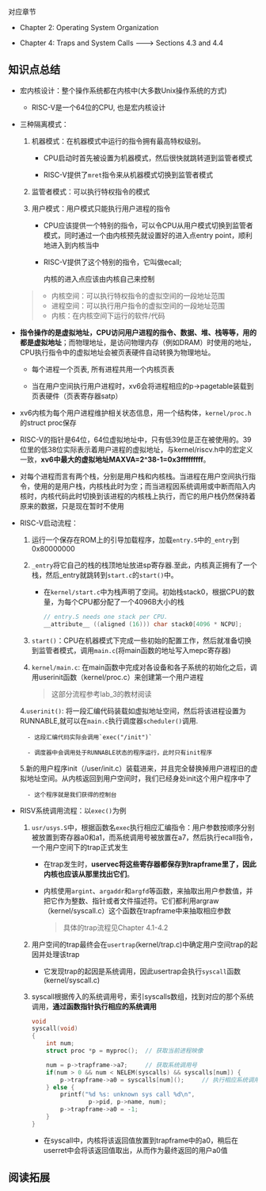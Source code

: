 对应章节

- Chapter 2: Operating System Organization

- Chapter 4: Traps and System Calls ---> Sections 4.3 and 4.4 


## 知识点总结

- 宏内核设计：整个操作系统都在内核中(大多数Unix操作系统的方式)

    - RISC-V是一个64位的CPU, 也是宏内核设计

- 三种隔离模式：

    1. 机器模式：在机器模式中运行的指令拥有最高特权级别。

        - CPU启动时首先被设置为机器模式，然后很快就跳转道到监管者模式

        - RISC-V提供了`mret`指令来从机器模式切换到监管者模式

    2. 监管者模式：可以执行特权指令的模式

    3. 用户模式：用户模式只能执行用户进程的指令

        - CPU应该提供一个特别的指令，可以令CPU从用户模式切换到监管者模式，同时通过一个由内核预先就设置好的进入点entry point，顺利地进入到内核当中

        - RISC-V提供了这个特别的指令，它叫做ecall;
            
            内核的进入点应该由内核自己来控制

    > - 内核空间：可以执行特权指令的虚拟空间的一段地址范围
    > - 进程空间：可以执行用户指令的虚拟空间的一段地址范围
    > - 内核：在内核空间下运行的软件/代码

- **指令操作的是虚拟地址，CPU访问用户进程的指令、数据、堆、栈等等，用的都是虚拟地址**；而物理地址，是访问物理内存（例如DRAM）时使用的地址，CPU执行指令中的虚拟地址会被页表硬件自动转换为物理地址。

    - 每个进程一个页表, 所有进程共用一个内核页表

    - 当在用户空间执行用户进程时，xv6会将进程相应的p->pagetable装载到页表硬件（页表寄存器satp）

- xv6内核为每个用户进程维护相关状态信息，用一个结构体，`kernel/proc.h`的struct proc保存

- RISC-V的指针是64位，64位虚拟地址中，只有低39位是正在被使用的。39位里的低38位实际表示着用户进程的虚拟地址，与kernel/riscv.h中的宏定义一致，**xv6中最大的虚拟地址MAXVA=2^38-1=0x3fffffffff**。

- 对每个进程而言有两个栈，分别是用户栈和内核栈。当进程在用户空间执行指令，使用的是用户栈，内核栈此时为空；而当进程因系统调用或中断而陷入内核时，内核代码此时切换到该进程的内核栈上执行，而它的用户栈仍然保持着原来的数据，只是现在暂时不使用

- RISC-V启动流程：

    1. 运行一个保存在ROM上的引导加载程序，加载`entry.S`中的`_entry`到0x80000000

    2. `_entry`将它自己的栈的栈顶地址放进sp寄存器.至此，内核真正拥有了一个栈，然后_entry就跳转到`start.c`的`start()`中。

        - 在`kernel/start.c`中为栈声明了空间。初始栈stack0，根据CPU的数量，为每个CPU都分配了一个4096B大小的栈
            ```C
            // entry.S needs one stack per CPU.
            __attribute__ ((aligned (16))) char stack0[4096 * NCPU];
            ```
    3. `start()`：CPU在机器模式下完成一些初始的配置工作，然后就准备切换到监管者模式，调用`main.c`(将main函数的地址写入mepc寄存器)

    3. `kernel/main.c`: 在main函数中完成对各设备和各子系统的初始化之后，调用userinit函数（kernel/proc.c）来创建第一个用户进程

        > 这部分流程参考lab_3的教材阅读

    4.`userinit()`: 将一段汇编代码装载如虚拟地址空间，然后将该进程设置为RUNNABLE,就可以在`main.c`执行调度器`scheduler()`调用. 
        
        - 这段汇编代码实际会调用`exec("/init")`

        - 调度器中会调用处于RUNNABLE状态的程序运行，此时只有init程序

    5.新的用户程序init（/user/init.c）装载进来，并且完全替换掉用户进程旧的虚拟地址空间。从内核返回到用户空间时，我们已经身处init这个用户程序中了

        - 这个程序就是我们获得的控制台

- RISV系统调用流程：以`exec()`为例

    1. `usr/usys.S`中，根据函数名`exec`执行相应汇编指令：用户参数按顺序分别被放置到寄存器a0和a1，而系统调用号被放置在a7，然后执行ecall指令，一个用户空间下的trap正式发生

        - 在trap发生时，**uservec将这些寄存器都保存到trapframe里了，因此内核也应该从那里找出它们**。
        
        - 内核使用`argint`、`argaddr`和`argfd`等函数，来抽取出用户参数值，并把它作为整数、指针或者文件描述符。它们都利用argraw（kernel/syscall.c）这个函数在trapframe中来抽取相应参数

            > 具体的trap流程见Chapter 4.1-4.2

    2. 用户空间的trap最终会在`usertrap`(kernel/trap.c)中确定用户空间trap的起因并处理该trap

        - 它发现trap的起因是系统调用，因此usertrap会执行`syscall`函数(kernel/syscall.c)
    
    3. syscall根据传入的系统调用号，索引syscalls数组，找到对应的那个系统调用，**通过函数指针执行相应的系统调用**

        ```c
        void
        syscall(void)
        {
            int num;
            struct proc *p = myproc();  // 获取当前进程映像

            num = p->trapframe->a7;     // 获取系统调用号
            if(num > 0 && num < NELEM(syscalls) && syscalls[num]) {
                p->trapframe->a0 = syscalls[num]();     // 执行相应系统调用
            } else {
                printf("%d %s: unknown sys call %d\n",
                        p->pid, p->name, num);
                p->trapframe->a0 = -1;
            }
        }
        ```
        
        - 在syscall中，内核将该返回值放置到trapframe中的a0，稍后在userret中会将该返回值取出，从而作为最终返回的用户a0值


## 阅读拓展